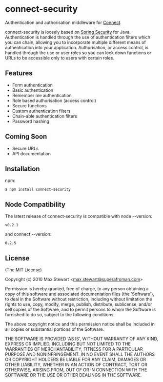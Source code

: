 
# connect-security
      
  Authentication and authorisation middleware for [Connect](http://github.com/senchalabs/connect).

  connect-security is loosely based on [Spring Security](http://static.springsource.org/spring-security/site/) for Java.  Authentication is handled through the use of authentication filters which you can chain, allowing you to incorporate multiple different means of authentication into your application.  Authorisation, or access control, is handled through the use or user roles so you can lock down functions or URLs to be accessible only to users with certain roles.

## Features

  * Form authentication
  * Basic authentication
  * Remember me authentication
  * Role based authorisation (access control)
  * Secure functions
  * Custom authentication filters
  * Chain-able authentication filters
  * Password hashing

## Coming Soon

  * Secure URLs
  * API documentation

## Installation

npm:

    $ npm install connect-security

## Node Compatibility
    
The latest release of connect-security is compatible with node --version:

    v0.2.1

and connect --version:

    0.2.5

## License 

(The MIT License)

Copyright (c) 2010 Max Stewart &lt;max.stewart@superafroman.com&gt;

Permission is hereby granted, free of charge, to any person obtaining
a copy of this software and associated documentation files (the
'Software'), to deal in the Software without restriction, including
without limitation the rights to use, copy, modify, merge, publish,
distribute, sublicense, and/or sell copies of the Software, and to
permit persons to whom the Software is furnished to do so, subject to
the following conditions:

The above copyright notice and this permission notice shall be
included in all copies or substantial portions of the Software.

THE SOFTWARE IS PROVIDED 'AS IS', WITHOUT WARRANTY OF ANY KIND,
EXPRESS OR IMPLIED, INCLUDING BUT NOT LIMITED TO THE WARRANTIES OF
MERCHANTABILITY, FITNESS FOR A PARTICULAR PURPOSE AND NONINFRINGEMENT.
IN NO EVENT SHALL THE AUTHORS OR COPYRIGHT HOLDERS BE LIABLE FOR ANY
CLAIM, DAMAGES OR OTHER LIABILITY, WHETHER IN AN ACTION OF CONTRACT,
TORT OR OTHERWISE, ARISING FROM, OUT OF OR IN CONNECTION WITH THE
SOFTWARE OR THE USE OR OTHER DEALINGS IN THE SOFTWARE.

